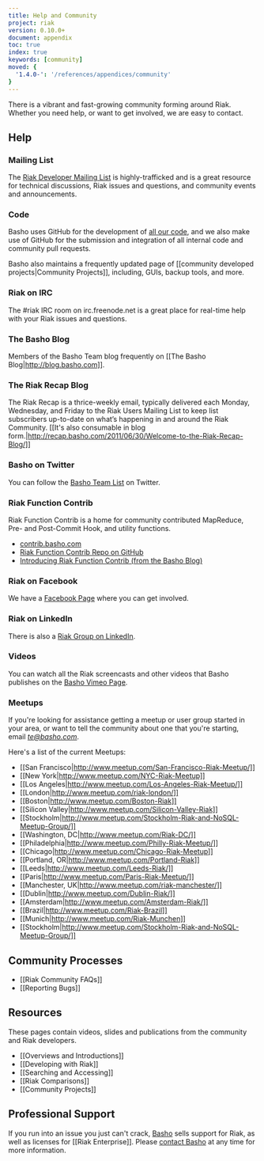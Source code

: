 ```yaml
---
title: Help and Community
project: riak
version: 0.10.0+
document: appendix
toc: true
index: true
keywords: [community]
moved: {
  '1.4.0-': '/references/appendices/community'
}
---
```


There is a vibrant and fast-growing community forming around Riak. Whether you need help, or want to get involved, we are easy to contact.

## Help

### Mailing List

The [Riak Developer Mailing List](http://lists.basho.com/mailman/listinfo/riak-users_lists.basho.com) is highly-trafficked and is a great resource for technical discussions, Riak issues and questions, and community events and announcements.

### Code

Basho uses GitHub for the development of [all our code](http://github.com/basho/), and we also make use of GitHub for the submission and integration of all internal code and community pull requests.

Basho also maintains a frequently updated page of [[community developed projects|Community Projects]], including, GUIs, backup tools, and more.

### Riak on IRC

The #riak IRC room on irc.freenode.net is a great place for real-time help with your Riak issues and questions.

### The Basho Blog

Members of the Basho Team blog frequently on [[The Basho Blog|http://blog.basho.com]].

### The Riak Recap Blog 

The Riak Recap is a thrice-weekly email, typically delivered each Monday, Wednesday, and Friday to the Riak Users Mailing List to keep list subscribers up-to-date on what’s happening in and around the Riak Community. [[It's also consumable in blog form.|http://recap.basho.com/2011/06/30/Welcome-to-the-Riak-Recap-Blog/]]

### Basho on Twitter

You can follow the [Basho Team List](http://twitter.com/basho/team) on Twitter.

### Riak Function Contrib

Riak Function Contrib is a home for community contributed MapReduce, Pre- and Post-Commit Hook, and utility functions.

* [contrib.basho.com](http://contrib.basho.com)
* [Riak Function Contrib Repo on GitHub](https://github.com/basho/riak_function_contrib)
* [Introducing Riak Function Contrib (from the Basho Blog)](http://blog.basho.com/2010/12/02/introducing-riak-function-contrib/)

### Riak on Facebook

We have a [Facebook Page](http://www.facebook.com/pages/Riak/143599935667217) where you can get involved.

### Riak on LinkedIn

There is also a [Riak Group on LinkedIn](http://www.linkedin.com/groups?mostPopular=&gid=2913983).

### Videos

You can watch all the Riak screencasts and other videos that Basho publishes on the [Basho Vimeo Page](http://vimeo.com/bashotech/videos).

### Meetups

If you're looking for assistance getting a meetup or user group started in your area, or want to tell the community about one that you're starting, email *te@basho.com*.

Here's a list of the current Meetups:

* [[San Francisco|http://www.meetup.com/San-Francisco-Riak-Meetup/]]
* [[New York|http://www.meetup.com/NYC-Riak-Meetup]]
* [[Los Angeles|http://www.meetup.com/Los-Angeles-Riak-Meetup/]]
* [[London|http://www.meetup.com/riak-london/]]
* [[Boston|http://www.meetup.com/Boston-Riak]]
* [[Silicon Valley|http://www.meetup.com/Silicon-Valley-Riak]]
* [[Stockholm|http://www.meetup.com/Stockholm-Riak-and-NoSQL-Meetup-Group/]]
* [[Washington, DC|http://www.meetup.com/Riak-DC/]]
* [[Philadelphia|http://www.meetup.com/Philly-Riak-Meetup/]]
* [[Chicago|http://www.meetup.com/Chicago-Riak-Meetup]]
* [[Portland, OR|http://www.meetup.com/Portland-Riak]]
* [[Leeds|http://www.meetup.com/Leeds-Riak/]]
* [[Paris|http://www.meetup.com/Paris-Riak-Meetup/]]
* [[Manchester, UK|http://www.meetup.com/riak-manchester/]]
* [[Dublin|http://www.meetup.com/Dublin-Riak/]]
* [[Amsterdam|http://www.meetup.com/Amsterdam-Riak/]]
* [[Brazil|http://www.meetup.com/Riak-Brazil]]
* [[Munich|http://www.meetup.com/Riak-Munchen]]
* [[Stockholm|http://www.meetup.com/Stockholm-Riak-and-NoSQL-Meetup-Group/]]


## Community Processes

* [[Riak Community FAQs]]
* [[Reporting Bugs]]

## Resources

These pages contain videos, slides and publications from the community and Riak developers. 

* [[Overviews and Introductions]]
* [[Developing with Riak]]
* [[Searching and Accessing]]
* [[Riak Comparisons]]
* [[Community Projects]]

## Professional Support

If you run into an issue you just can't crack, [Basho](http://basho.com) sells support for Riak, as well as licenses for [[Riak Enterprise]]. Please [contact Basho](http://basho.com/contact/) at any time for more information.
